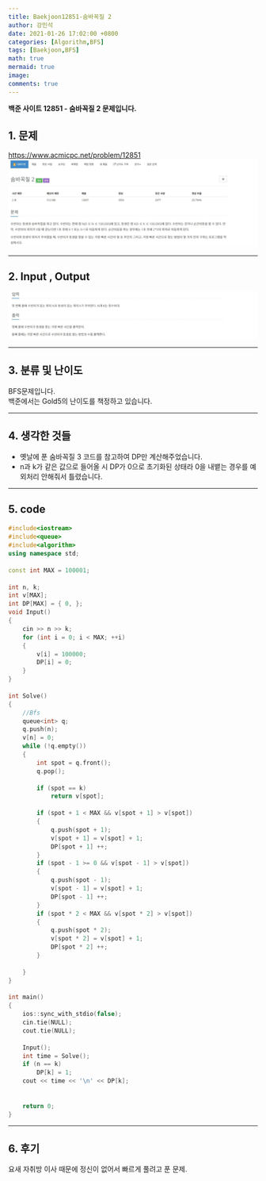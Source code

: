 ```yaml
---
title: Baekjoon12851-숨바꼭질 2
author: 강민석
date: 2021-01-26 17:02:00 +0800
categories: [Algorithm,BFS]
tags: [Baekjoon,BFS]
math: true
mermaid: true
image: 
comments: true
---
```


**백준 사이트 12851 - 숨바꼭질 2 문제입니다.**

## 1. 문제
<https://www.acmicpc.net/problem/12851>
![](/assets/img/sample/Baekjoon/12851/Problem.JPG)

-----  

## 2. Input , Output
![](/assets/img/sample/Baekjoon/12851/input.JPG)

-----  

## 3. 분류 및 난이도

BFS문제입니다.  
백준에서는 Gold5의 난이도를 책정하고 있습니다.  

-----  

## 4. 생각한 것들

- 옛날에 푼 숨바꼭질 3 코드를 참고하여 DP만 계산해주었습니다.
- n과 k가 같은 값으로 들어올 시 DP가 0으로 초기화된 상태라 0을 내뱉는 경우를 예외처리 안해줘서 틀렸습니다.

-----  

## 5. code

```c++
#include<iostream>
#include<queue>
#include<algorithm>
using namespace std;

const int MAX = 100001;

int n, k;
int v[MAX];
int DP[MAX] = { 0, };
void Input()
{
	cin >> n >> k;
	for (int i = 0; i < MAX; ++i)
	{
		v[i] = 100000;
		DP[i] = 0;
	}
}

int Solve()
{
	//Bfs
	queue<int> q;
	q.push(n);
	v[n] = 0;
	while (!q.empty())
	{
		int spot = q.front();
		q.pop();

		if (spot == k)
			return v[spot];

		if (spot + 1 < MAX && v[spot + 1] > v[spot])
		{
			q.push(spot + 1);
			v[spot + 1] = v[spot] + 1;
			DP[spot + 1] ++;
		}
		if (spot - 1 >= 0 && v[spot - 1] > v[spot])
		{
			q.push(spot - 1);
			v[spot - 1] = v[spot] + 1;
			DP[spot - 1] ++;
		}
		if (spot * 2 < MAX && v[spot * 2] > v[spot])
		{
			q.push(spot * 2);
			v[spot * 2] = v[spot] + 1;
			DP[spot * 2] ++;
		}

	}
}

int main()
{
	ios::sync_with_stdio(false);
	cin.tie(NULL);
	cout.tie(NULL);

	Input();
	int time = Solve();
	if (n == k)
		DP[k] = 1;
	cout << time << '\n' << DP[k];


	return 0;
}
```
-----

## 6. 후기

요새 자취방 이사 때문에 정신이 없어서 빠르게 풀려고 푼 문제.

















 